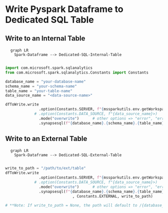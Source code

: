 # Write Pyspark Dataframe to Dedicated SQL Table 

## Write to an Internal Table
<pre>
  <code class="language-mermaid">graph LR
    Spark-Dataframe --&gt; Dedicated-SQL-Internal-Table
  </code>
</pre>

```python
import com.microsoft.spark.sqlanalytics
from com.microsoft.spark.sqlanalytics.Constants import Constants

database_name = "your-database-name"
schema_name = "your-schema-name"
table_name = "your-table-name"
data_source_name = "<data-source-name>"

dfToWrite.write
               .option(Constants.SERVER, f"{mssparkutils.env.getWorkspaceName()}.sql.azuresynapse.net")
             # .option(Constants.DATA_SOURCE, f"{data_source_name}>)
               .mode("overwrite")      # other options => "error", "errorifexists", "append", "ignore"
               .synapsesql(f"{database_name}.{schema_name}.{table_name}")

```


## Write to an External Table
<pre>
  <code class="language-mermaid">graph LR
    Spark-Dataframe --&gt; Dedicated-SQL-External-Table
  </code>
</pre>

```python
write_to_path = "/path/to/ext/table"
dfToWrite.write
               .option(Constants.SERVER, f"{mssparkutils.env.getWorkspaceName()}.sql.azuresynapse.net")
             # .option(Constants.DATA_SOURCE, f"{data_source_name}>)
               .mode("overwrite")      # other options => "error", "errorifexists", "append", "ignore"
               .synapsesql(f"{database_name}.{schema_name}.{table_name}"
                              , Constants.EXTERNAL, write_to_path)

# **Note: If write_to_path = None, the path will default to /{database_name}/{schema_name}/{table_name}**
```
